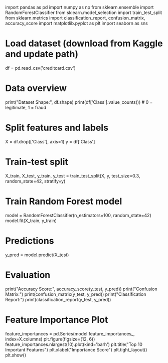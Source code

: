 import pandas as pd
import numpy as np
from sklearn.ensemble import RandomForestClassifier
from sklearn.model_selection import train_test_split
from sklearn.metrics import classification_report, confusion_matrix, accuracy_score
import matplotlib.pyplot as plt
import seaborn as sns

# Load dataset (download from Kaggle and update path)
df = pd.read_csv('creditcard.csv')

# Data overview
print("Dataset Shape:", df.shape)
print(df['Class'].value_counts())  # 0 = legitimate, 1 = fraud

# Split features and labels
X = df.drop(['Class'], axis=1)
y = df['Class']

# Train-test split
X_train, X_test, y_train, y_test = train_test_split(X, y, test_size=0.3, random_state=42, stratify=y)

# Train Random Forest model
model = RandomForestClassifier(n_estimators=100, random_state=42)
model.fit(X_train, y_train)

# Predictions
y_pred = model.predict(X_test)

# Evaluation
print("Accuracy Score:", accuracy_score(y_test, y_pred))
print("Confusion Matrix:")
print(confusion_matrix(y_test, y_pred))
print("Classification Report:")
print(classification_report(y_test, y_pred))

# Feature Importance Plot
feature_importances = pd.Series(model.feature_importances_, index=X.columns)
plt.figure(figsize=(12, 6))
feature_importances.nlargest(10).plot(kind='barh')
plt.title("Top 10 Important Features")
plt.xlabel("Importance Score")
plt.tight_layout()
plt.show()
